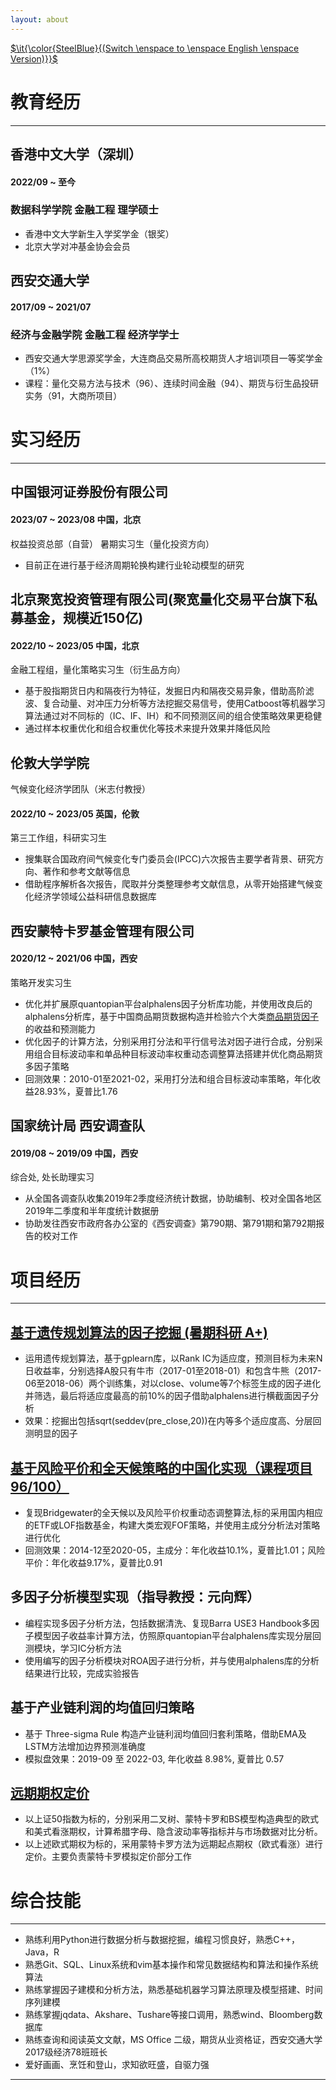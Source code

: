 ```yaml
---
layout: about
---
```

[ $\it{\color{SteelBlue}{(Switch \enspace to \enspace English \enspace Version)}}$](https://fynnzhou.github.io/MySiteEN/)

# 教育经历

---

## 香港中文大学（深圳）

#### 2022/09 ~ 至今

### 数据科学学院 金融工程 理学硕士

* 香港中文大学新生入学奖学金（银奖）
* 北京大学对冲基金协会会员

## 西安交通大学

#### 2017/09 ~ 2021/07

### 经济与金融学院 金融工程 经济学学士

* 西安交通大学思源奖学金，大连商品交易所高校期货人才培训项目一等奖学金（1%）
* 课程：量化交易方法与技术（96）、连续时间金融（94）、期货与衍生品投研实务（91，大商所项目）

# 实习经历

---

## 中国银河证券股份有限公司

#### 2023/07 ~ 2023/08    中国，北京

权益投资总部（自营） 暑期实习生（量化投资方向）

* 目前正在进行基于经济周期轮换构建行业轮动模型的研究


## 北京聚宽投资管理有限公司(聚宽量化交易平台旗下私募基金，规模近150亿)

#### 2022/10 ~ 2023/05    中国，北京

金融工程组，量化策略实习生（衍生品方向）

* 基于股指期货日内和隔夜行为特征，发掘日内和隔夜交易异象，借助高阶滤波、复合动量、对冲压力分析等方法挖掘交易信号，使用Catboost等机器学习算法通过对不同标的（IC、IF、IH）和不同预测区间的组合使策略效果更稳健
* 通过样本权重优化和组合权重优化等技术来提升效果并降低风险


## 伦敦大学学院

气候变化经济学团队（米志付教授）

#### 2022/10 ~ 2023/05    英国，伦敦

第三工作组，科研实习生

* 搜集联合国政府间气候变化专门委员会(IPCC)六次报告主要学者背景、研究方向、著作和参考文献等信息
* 借助程序解析各次报告，爬取并分类整理参考文献信息，从零开始搭建气候变化经济学领域公益科研信息数据库


## 西安蒙特卡罗基金管理有限公司

#### 2020/12 ~ 2021/06    中国，西安

策略开发实习生

* 优化并扩展原quantopian平台alphalens因子分析库功能，并使用改良后的alphalens分析库，基于中国商品期货数据构造并检验六个大类[商品期货因子](2021-06-15/中国商品期货多因子策略)的收益和预测能力
* 优化因子的计算方法，分别采用打分法和平行信号法对因子进行合成，分别采用组合目标波动率和单品种目标波动率权重动态调整算法搭建并优化商品期货多因子策略
* 回测效果：2010-01至2021-02，采用打分法和组合目标波动率策略，年化收益28.93%，夏普比1.76


## 国家统计局 西安调查队

#### 2019/08 ~ 2019/09   中国，西安

综合处, 处长助理实习

* 从全国各调查队收集2019年2季度经济统计数据，协助编制、校对全国各地区2019年二季度和半年度统计数据册
* 协助发往西安市政府各办公室的《西安调查》第790期、第791期和第792期报告的校对工作

# 项目经历

---

## [基于遗传规划算法的因子挖掘 (暑期科研 A+)](2020-08-31/基于遗传规划算法的选股因子挖掘)

* 运用遗传规划算法，基于gplearn库，以Rank IC为适应度，预测目标为未来N日收益率，分别选择A股只有牛市（2017-01至2018-01）和包含牛熊（2017-06至2018-06）两个训练集，对以close、volume等7个标签生成的因子进化并筛选，最后将适应度最高的前10%的因子借助alphalens进行横截面因子分析
* 效果：挖掘出包括sqrt(seddev(pre_close,20))在内等多个适应度高、分层回测明显的因子


## [基于风险平价和全天候策略的中国化实现（课程项目 96/100）](2020-04-30/基于风险平价和全天候策略的中国化实现)

* 复现Bridgewater的全天候以及风险平价权重动态调整算法,标的采用国内相应的ETF或LOF指数基金，构建大类宏观FOF策略，并使用主成分分析法对策略进行优化
* 回测效果：2014-12至2020-05，主成分：年化收益10.1%，夏普比1.01；风险平价：年化收益9.17%，夏普比0.91


## 多因子分析模型实现（指导教授：元向辉）

* 编程实现多因子分析方法，包括数据清洗、复现Barra USE3 Handbook多因子模型因子收益率计算方法，仿照原quantopian平台alphalens库实现分层回测模块，学习IC分析方法
* 使用编写的因子分析模块对ROA因子进行分析，并与使用alphalens库的分析结果进行比较，完成实验报告


## 基于产业链利润的均值回归策略

* 基于 Three-sigma Rule 构造产业链利润均值回归套利策略，借助EMA及LSTM方法增加边界预测准确度
* 模拟盘效果：2019-09 至 2022-03, 年化收益 8.98%, 夏普比 0.57


## [远期期权定价](2022-12-15/远期起点期权定价)

* 以上证50指数为标的，分别采用二叉树、蒙特卡罗和BS模型构造典型的欧式和美式看涨期权，计算希腊字母、隐含波动率等指标并与市场数据对比分析。
* 以上述欧式期权为标的，采用蒙特卡罗方法为远期起点期权（欧式看涨）进行定价。主要负责蒙特卡罗模拟定价部分工作

# 综合技能

---

* 熟练利用Python进行数据分析与数据挖掘，编程习惯良好，熟悉C++，Java，R
* 熟悉Git、SQL、Linux系统和vim基本操作和常见数据结构和算法和操作系统算法
* 熟练掌握因子建模和分析方法，熟悉基础机器学习算法原理及模型搭建、时间序列建模
* 熟练掌握jqdata、Akshare、Tushare等接口调用，熟悉wind、Bloomberg数据库
* 熟练查询和阅读英文文献，MS Office 二级，期货从业资格证，西安交通大学2017级经济78班班长
* 爱好画画、烹饪和登山，求知欲旺盛，自驱力强

---
